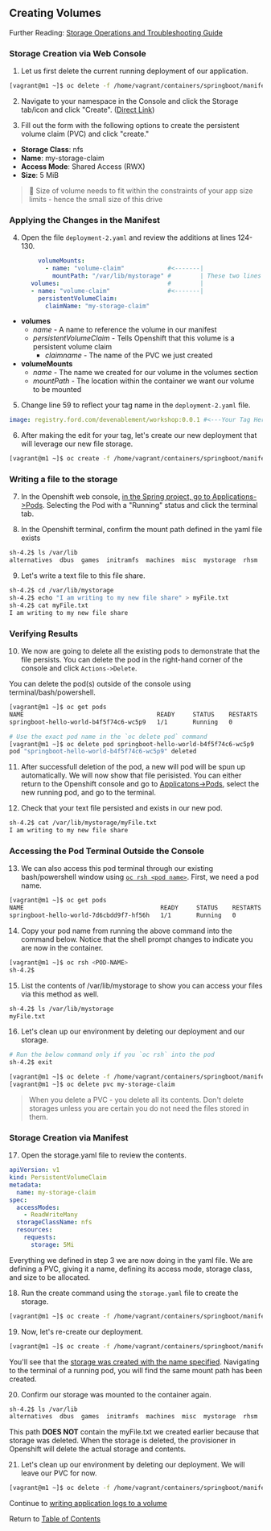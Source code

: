 ## Creating Volumes

Further Reading: [Storage Operations and Troubleshooting Guide](https://github.ford.com/Containers/k8s-platform/blob/master/Day2/CaaS_Applications/User_docs/storage_troubleshooting_day2_guide.md#storage-operations-and-troubleshooting-guide)

### Storage Creation via Web Console

1. Let us first delete the current running deployment of our application. 

```bash
[vagrant@m1 ~]$ oc delete -f /home/vagrant/containers/springboot/manifest/deployment-1.yaml
```

2. Navigate to your namespace in the Console and click the Storage tab/icon and click "Create". ([Direct Link](https://api.oc.local:8443/console/project/my-namespace/browse/storage))

3. Fill out the form with the following options to create the persistent volume claim (PVC) and click "create." 
- **Storage Class**: nfs
- **Name**: my-storage-claim
- **Access Mode**: Shared Access (RWX)
- **Size**: 5 MiB

> :floppy_disk: Size of volume needs to fit within the constraints of your app size limits - hence the small size of this drive

### Applying the Changes in the Manifest

4. Open the file `deployment-2.yaml` and review the additions at lines 124-130. 

```yaml
        volumeMounts:
          - name: "volume-claim"            #<-------|
            mountPath: "/var/lib/mystorage" #        | These two lines must match
      volumes:                              #        |
      - name: "volume-claim"                #<-------|
        persistentVolumeClaim:
          claimName: "my-storage-claim"
```

- **volumes**
  - *name* - A name to reference the volume in our manifest
  - *persistentVolumeClaim* - Tells Openshift that this volume is a persistent volume claim
    - *claimname* - The name of the PVC we just created
- **volumeMounts**
  - *name* - The name we created for our volume in the volumes section 
  - *mountPath* - The location within the container we want our volume to be mounted 

5. Change line 59 to reflect your tag name in the `deployment-2.yaml` file. 
```yaml
image: registry.ford.com/devenablement/workshop:0.0.1 #<---Your Tag Here
```

6. After making the edit for your tag, let's create our new deployment that will leverage our new file storage. 

```bash
[vagrant@m1 ~]$ oc create -f /home/vagrant/containers/springboot/manifest/deployment-2.yaml
```

### Writing a file to the storage

7. In the Openshift web console, [in the Spring project, go to Applications->Pods](https://api.oc.local:8443/console/project/my-namespace/browse/pods). Selecting the Pod with a "Running" status and click the terminal tab. 

8. In the Openshift terminal, confirm the mount path defined in the yaml file exists

```bash
sh-4.2$ ls /var/lib
alternatives  dbus  games  initramfs  machines  misc  mystorage  rhsm  rpm  rpm-state  systemd  yum
```

9. Let's write a text file to this file share. 
```bash
sh-4.2$ cd /var/lib/mystorage
sh-4.2$ echo "I am writing to my new file share" > myFile.txt
sh-4.2$ cat myFile.txt
I am writing to my new file share
```

### Verifying Results

10. We now are going to delete all the existing pods to demonstrate that the file persists. You can delete the pod in the right-hand corner of the console and click `Actions->Delete`. 

You can delete the pod(s) outside of the console using terminal/bash/powershell. 

```bash
[vagrant@m1 ~]$ oc get pods
NAME                                     READY     STATUS    RESTARTS   AGE
springboot-hello-world-b4f5f74c6-wc5p9   1/1       Running   0          2m

# Use the exact pod name in the `oc delete pod` command
[vagrant@m1 ~]$ oc delete pod springboot-hello-world-b4f5f74c6-wc5p9
pod "springboot-hello-world-b4f5f74c6-wc5p9" deleted
```

11. After successfull deletion of the pod, a new will pod will be spun up automatically. We will now show that file perisisted. You can either return to the Openshift console and go to [Applicatons->Pods](https://api.oc.local:8443/console/project/my-namespace/browse/pods), select the new running pod, and go to the terminal. 

12. Check that your text file persisted and exists in our new pod. 

```bash
sh-4.2$ cat /var/lib/mystorage/myFile.txt
I am writing to my new file share
```

### Accessing the Pod Terminal Outside the Console

13. We can also access this pod terminal through our existing bash/powershell window using [`oc rsh <pod name>`](https://docs.openshift.com/container-platform/3.11/dev_guide/ssh_environment.html). First, we need a pod name. 
```bash
[vagrant@m1 ~]$ oc get pods
NAME                                      READY     STATUS    RESTARTS   AGE
springboot-hello-world-7d6cbdd9f7-hf56h   1/1       Running   0          14m
```

14. Copy your pod name from running the above command into the command below. Notice that the shell prompt changes to indicate you are now in the container. 

```bash
[vagrant@m1 ~]$ oc rsh <POD-NAME>
sh-4.2$ 
```

15. List the contents of /var/lib/mystorage to show you can access your files via this method as well.
```bash
sh-4.2$ ls /var/lib/mystorage
myFile.txt
```

16. Let's clean up our environment by deleting our deployment and our storage. 
```bash
# Run the below command only if you `oc rsh` into the pod
sh-4.2$ exit

[vagrant@m1 ~]$ oc delete -f /home/vagrant/containers/springboot/manifest/deployment-2.yaml
[vagrant@m1 ~]$ oc delete pvc my-storage-claim
```

> When you delete a PVC - you delete all its contents. Don't delete storages unless you are certain you do not need the files stored in them. 

### Storage Creation via Manifest

17. Open the storage.yaml file to review the contents. 

```yaml
apiVersion: v1
kind: PersistentVolumeClaim
metadata:
  name: my-storage-claim
spec:
  accessModes:
    - ReadWriteMany
  storageClassName: nfs
  resources:
    requests:
      storage: 5Mi
```

Everything we defined in step 3 we are now doing in the yaml file. We are defining a PVC, giving it a name, defining its access mode, storage class, and size to be allocated. 

18. Run the create command using the `storage.yaml` file to create the storage. 
```bash
[vagrant@m1 ~]$ oc create -f /home/vagrant/containers/springboot/manifest/storage.yaml
```

19. Now, let's re-create our deployment. 

```bash
[vagrant@m1 ~]$ oc create -f /home/vagrant/containers/springboot/manifest/deployment-2.yaml
```

You'll see that the [storage was created with the name specified](https://api.oc.local:8443/console/project/my-namespace/browse/storage). Navigating to the terminal of a running pod, you will find the same mount path has been created. 

20. Confirm our storage was mounted to the container again. 
```bash
sh-4.2$ ls /var/lib
alternatives  dbus  games  initramfs  machines  misc  mystorage  rhsm  rpm  rpm-state  systemd  yum
```
This path **DOES NOT** contain the myFile.txt we created earlier because that storage was deleted. When the storage is deleted, the provisioner in Openshift will delete the actual storage and contents.

21. Let's clean up our environment by deleting our deployment. We will leave our PVC for now. 

```bash
[vagrant@m1 ~]$ oc delete -f /home/vagrant/containers/springboot/manifest/deployment-2.yaml
```

Continue to [writing application logs to a volume](./12-VolumeLogs.md)

Return to [Table of Contents](../README.md#agenda)